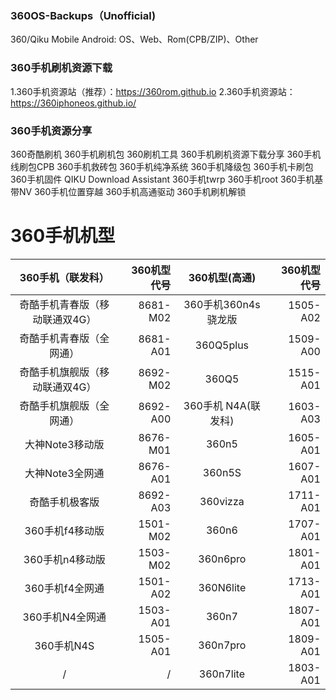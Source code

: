 ### 360OS-Backups（Unofficial)
360/Qiku Mobile Android: OS、Web、Rom(CPB/ZIP)、Other
### 360手机刷机资源下载
1.360手机资源站（推荐）：https://360rom.github.io
2.360手机资源站：https://360iphoneos.github.io/
### 360手机资源分享
360奇酷刷机 360手机刷机包 360刷机工具 360手机刷机资源下载分享 360手机线刷包CPB  360手机救砖包  360手机纯净系统  360手机降级包  360手机卡刷包  360手机固件 QIKU Download Assistant  360手机twrp  360手机root  360手机基带NV 360手机位置穿越  360手机高通驱动  360手机刷机解锁
# 360手机机型
| 360手机（联发科） | 360机型代号 | 360机型(高通) | 360机型代号 |
|:--------:| -------------:|:--------:| -------------:|
奇酷手机青春版（移动联通双4G） | 8681-M02 | 360手机360n4s骁龙版 | 1505-A02
奇酷手机青春版（全网通）| 8681-A01 | 360Q5plus | 1509-A00
奇酷手机旗舰版（移动联通双4G） | 8692-M02 | 360Q5 | 1515-A01
奇酷手机旗舰版（全网通） | 8692-A00 | 360手机 N4A(联发科) | 1603-A03
大神Note3移动版 | 8676-M01 | 360n5 | 1605-A01
大神Note3全网通 | 8676-A01 | 360n5S | 1607-A01
奇酷手机极客版 | 8692-A03 | 360vizza | 1711-A01
360手机f4移动版 | 1501-M02 | 360n6 | 1707-A01
360手机n4移动版 | 1503-M02 | 360n6pro | 1801-A01
360手机f4全网通 | 1501-A02 | 360N6lite | 1713-A01
360手机N4全网通 | 1503-A01 | 360n7 | 1807-A01
360手机N4S | 1505-A01 | 360n7pro | 1809-A01
/ | / | 360n7lite | 1803-A01









